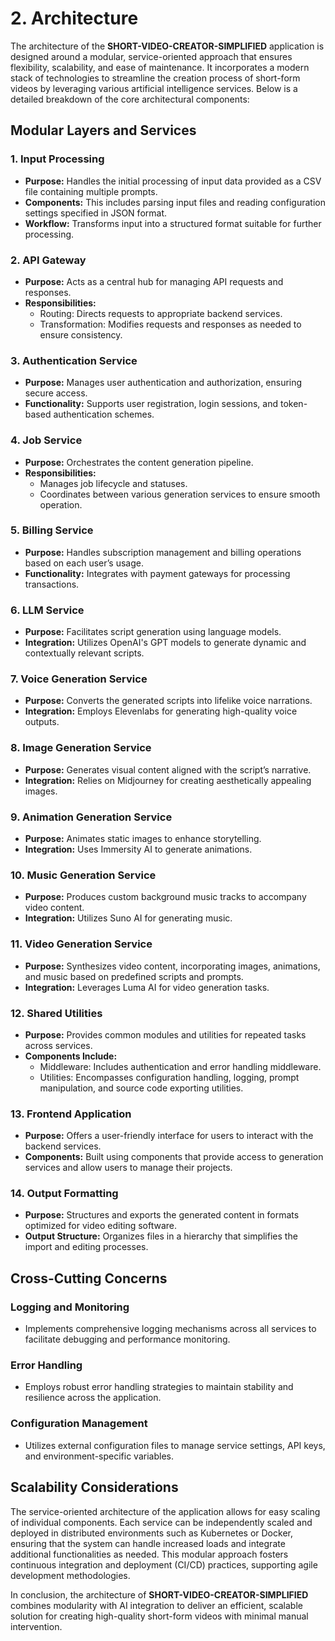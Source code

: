 # 2. Architecture

The architecture of the **SHORT-VIDEO-CREATOR-SIMPLIFIED** application is designed around a modular, service-oriented approach that ensures flexibility, scalability, and ease of maintenance. It incorporates a modern stack of technologies to streamline the creation process of short-form videos by leveraging various artificial intelligence services. Below is a detailed breakdown of the core architectural components:

## Modular Layers and Services

### 1. **Input Processing**
- **Purpose:** Handles the initial processing of input data provided as a CSV file containing multiple prompts.
- **Components:** This includes parsing input files and reading configuration settings specified in JSON format.
- **Workflow:** Transforms input into a structured format suitable for further processing.

### 2. **API Gateway**
- **Purpose:** Acts as a central hub for managing API requests and responses.
- **Responsibilities:**
  - Routing: Directs requests to appropriate backend services.
  - Transformation: Modifies requests and responses as needed to ensure consistency.

### 3. **Authentication Service**
- **Purpose:** Manages user authentication and authorization, ensuring secure access.
- **Functionality:** Supports user registration, login sessions, and token-based authentication schemes.

### 4. **Job Service**
- **Purpose:** Orchestrates the content generation pipeline.
- **Responsibilities:** 
  - Manages job lifecycle and statuses.
  - Coordinates between various generation services to ensure smooth operation.

### 5. **Billing Service**
- **Purpose:** Handles subscription management and billing operations based on each user’s usage.
- **Functionality:** Integrates with payment gateways for processing transactions.

### 6. **LLM Service**
- **Purpose:** Facilitates script generation using language models.
- **Integration:** Utilizes OpenAI's GPT models to generate dynamic and contextually relevant scripts.

### 7. **Voice Generation Service**
- **Purpose:** Converts the generated scripts into lifelike voice narrations.
- **Integration:** Employs Elevenlabs for generating high-quality voice outputs.

### 8. **Image Generation Service**
- **Purpose:** Generates visual content aligned with the script’s narrative.
- **Integration:** Relies on Midjourney for creating aesthetically appealing images.

### 9. **Animation Generation Service**
- **Purpose:** Animates static images to enhance storytelling.
- **Integration:** Uses Immersity AI to generate animations.

### 10. **Music Generation Service**
- **Purpose:** Produces custom background music tracks to accompany video content.
- **Integration:** Utilizes Suno AI for generating music.

### 11. **Video Generation Service**
- **Purpose:** Synthesizes video content, incorporating images, animations, and music based on predefined scripts and prompts.
- **Integration:** Leverages Luma AI for video generation tasks.

### 12. **Shared Utilities**
- **Purpose:** Provides common modules and utilities for repeated tasks across services.
- **Components Include:**
  - Middleware: Includes authentication and error handling middleware.
  - Utilities: Encompasses configuration handling, logging, prompt manipulation, and source code exporting utilities.

### 13. **Frontend Application**
- **Purpose:** Offers a user-friendly interface for users to interact with the backend services.
- **Components:** Built using components that provide access to generation services and allow users to manage their projects.

### 14. **Output Formatting**
- **Purpose:** Structures and exports the generated content in formats optimized for video editing software.
- **Output Structure:** Organizes files in a hierarchy that simplifies the import and editing processes.

## Cross-Cutting Concerns

### **Logging and Monitoring**
- Implements comprehensive logging mechanisms across all services to facilitate debugging and performance monitoring.

### **Error Handling**
- Employs robust error handling strategies to maintain stability and resilience across the application.

### **Configuration Management**
- Utilizes external configuration files to manage service settings, API keys, and environment-specific variables.

## Scalability Considerations

The service-oriented architecture of the application allows for easy scaling of individual components. Each service can be independently scaled and deployed in distributed environments such as Kubernetes or Docker, ensuring that the system can handle increased loads and integrate additional functionalities as needed. This modular approach fosters continuous integration and deployment (CI/CD) practices, supporting agile development methodologies.

In conclusion, the architecture of **SHORT-VIDEO-CREATOR-SIMPLIFIED** combines modularity with AI integration to deliver an efficient, scalable solution for creating high-quality short-form videos with minimal manual intervention.